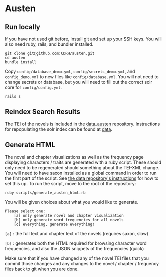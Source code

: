 Austen
===========

## Run locally

If you have not used git before, install git and set up your SSH keys.  You will also need ruby, rails, and bundler installed.

```
git clone git@github.com:CDRH/austen.git
cd austen
bundle install
```

Copy `config/database_demo.yml`, `config/secrets_demo.yml`, and `config_demo.yml` to new files like `config/database.yml`.  You will not need to change secrets or database, but you will need to fill out the correct solr core for `config/config.yml`.

```
rails s
```

## Reindex Search Results

The TEI of the novels is included in the [data_austen](https://github.com/CDRH/data_austen) repository.  Instructions for repopulating the solr index can be found at [data](https://github.com/CDRH/data).

## Generate HTML

The novel and chapter visualizations as well as the frequency page displaying characters / traits are generated with a ruby script.  These should only need to be regenerated should something about the TEI-XML change.  You will need to have saxon installed as a global command in order to run the first part of the script.  See [the data repository's instructions](https://github.com/CDRH/data#saxon) for how to set this up.  To run the script, move to the root of the repository:

```
ruby scripts/generate_austen_html.rb
```

You will be given choices about what you would like to generate.

```
Please select one:
    [a] only generate novel and chapter visualization
    [b] only generate word frequencies for all novels
    [c] everything, generate everything!
```

`[a]` : the full text and chapter text of the novels  (requires saxon, slow)

`[b]` : generates both the HTML required for browsing character word frequencies, and also the JSON snippets of the frequencies  (quick)

Make sure that if you have changed any of the novel TEI files that you commit those changes and any changes to the novel / chapter / frequency files back to git when you are done.
